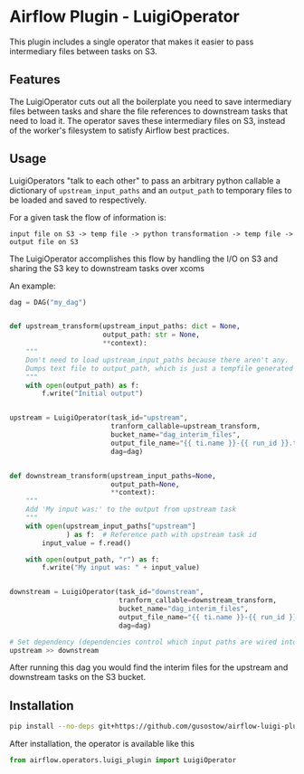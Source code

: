# Airflow Plugin - LuigiOperator

This plugin includes a single operator that makes it easier to pass intermediary files between tasks on S3.

## Features

The LuigiOperator cuts out all the boilerplate you need to save intermediary files between tasks and share the file references to downstream tasks that need to load it. The operator saves these intermediary files on S3, instead of the worker's filesystem to satisfy Airflow best practices. 

## Usage

LuigiOperators "talk to each other" to pass an arbitrary python callable a dictionary of `upstream_input_paths` and an `output_path` to temporary files to be loaded and saved to respectively.

For a given task the flow of information is:
```
input file on S3 -> temp file -> python transformation -> temp file -> output file on S3
```

The LuigiOperator accomplishes this flow by handling the I/O on S3 and sharing the S3 key to downstream tasks over xcoms

An example:
```python
dag = DAG("my_dag")


def upstream_transform(upstream_input_paths: dict = None,
                       output_path: str = None,
                       **context):
    """
    Don't need to load upstream_input_paths because there aren't any.
    Dumps text file to output_path, which is just a tempfile generated by the LuigiOperator
    """
    with open(output_path) as f:
        f.write("Initial output")


upstream = LuigiOperator(task_id="upstream",
                         tranform_callable=upstream_transform,
                         bucket_name="dag_interim_files",
                         output_file_name="{{ ti.name }}-{{ run_id }}.txt",
                         dag=dag)


def downstream_transform(upstream_input_paths=None,
                         output_path=None,
                         **context):
    """
    Add 'My input was:' to the output from upstream task
    """
    with open(upstream_input_paths["upstream"]
              ) as f:  # Reference path with upstream task id
        input_value = f.read()

    with open(output_path, "r") as f:
        f.write("My input was: " + input_value)


downstream = LuigiOperator(task_id="downstream",
                           tranform_callable=downstream_transform,
                           bucket_name="dag_interim_files",
                           output_file_name="{{ ti.name }}-{{ run_id }}.txt",
                           dag=dag)

# Set dependency (dependencies control which input paths are wired into a task)
upstream >> downstream
```
After running this dag you would find the interim files for the upstream and downstream tasks on the S3 bucket.

## Installation

```bash
pip install --no-deps git+https://github.com/gusostow/airflow-luigi-plugin
```

After installation, the operator is available like this
```python
from airflow.operators.luigi_plugin import LuigiOperator
```
